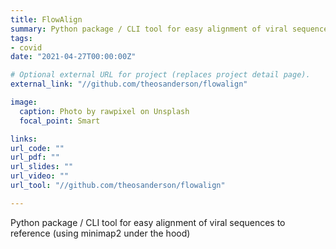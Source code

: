 ```yaml
---
title: FlowAlign
summary: Python package / CLI tool for easy alignment of viral sequences to reference (using minimap2 under the hood)
tags:
- covid
date: "2021-04-27T00:00:00Z"

# Optional external URL for project (replaces project detail page).
external_link: "//github.com/theosanderson/flowalign"

image:
  caption: Photo by rawpixel on Unsplash
  focal_point: Smart

links:
url_code: ""
url_pdf: ""
url_slides: ""
url_video: ""
url_tool: "//github.com/theosanderson/flowalign"

---
```


Python package / CLI tool for easy alignment of viral sequences to reference (using minimap2 under the hood)